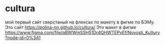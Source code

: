 # cultura
мой первый сайт сверстаный на флексах по макету в фигме по БЭМу.
Это сайт https://polina-nn.github.io/cultura/
Это макет в фигме https://www.figma.com/file/qBWWmSSH51Dr4QHWTEPvEf/Novosti_Kultury?node-id=0%3A1
